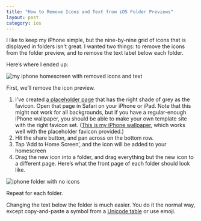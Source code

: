 ```yaml
---
title: "How to Remove Icons and Text from iOS Folder Previews"
layout: post
category: ios
---
```


I like to keep my iPhone simple, but the nine-by-nine grid of icons that is displayed in folders isn't great. I wanted two things: to remove the icons from the folder preview, and to remove the text label below each folder.

Here’s where I ended up:

![my iphone homescreen with removed icons and text][homescreen]

First, we’ll remove the icon preview.

1. I've created [a placeholder page][placeholder] that has the right shade of grey as the favicon. Open that page in Safari on your iPhone or iPad. Note that this might not work for all backgrounds, but if you have a regular-enough iPhone wallpaper, you should be able to make your own template site with the right favicon set. ([This is my iPhone wallpaper][blankwallpaper], which works well with the placeholder favicon provided.)
2. Hit the share button, and pan across on the bottom row.
3. Tap ‘Add to Home Screen’, and the icon will be added to your homescreen
4. Drag the new icon into a folder, and drag everything but the new icon to a different page. Here’s what the front page of each folder should look like.

![iphone folder with no icons][folder]

Repeat for each folder.

Changing the text below the folder is much easier. You do it the normal way, except copy-and-paste a symbol from a [Unicode table][unicodetable] or use emoji.

[homescreen]: http://i.imgur.com/TDoLHXo.png
[placeholder]: http://matthewpalmer.net/placeholder/
[blankwallpaper]: http://i.imgur.com/3aDVZTR.png
[folder]: http://i.imgur.com/L7CFSP7.png
[unicodetable]: http://unicode-table.com
